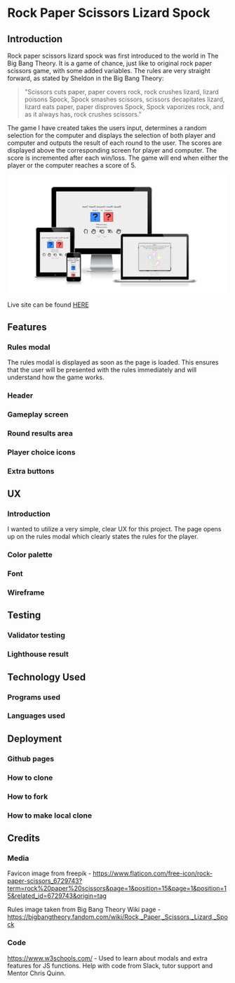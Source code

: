 # Rock Paper Scissors Lizard Spock

## Introduction

Rock paper scissors lizard spock was first introduced to the world in The Big Bang Theory. 
It is a game of chance, just like to original rock paper scissors game, with some added variables.
The rules are very straight forward, as stated by Sheldon in the Big Bang Theory:
> "Scissors cuts paper, paper covers rock, rock crushes lizard, lizard poisons Spock, Spock smashes scissors, scissors decapitates lizard, lizard eats paper, paper disproves Spock, Spock vaporizes rock, and as it always has, rock crushes scissors."
>
The game I have created takes the users input, determines a random selection for the computer and displays the selection of both player and computer and outputs the result of each round to the user.
The scores are displayed above the corresponding screen for player and computer.
The score is incremented after each win/loss.
The game will end when either the player or the computer reaches a score of 5.

![Am I responsive?](assets/images/readme-images/responsive.webp)

Live site can be found [HERE](https://james-fitz.github.io/rock-paper-scissors-lizard-spock/)
## Features

### Rules modal

The rules modal is displayed as soon as the page is loaded. This ensures that the user will be presented with the rules immediately and will understand how the game works.

### Header

### Gameplay screen

### Round results area

### Player choice icons

### Extra buttons

## UX
### Introduction
I wanted to utilize a very simple, clear UX for this project. 
The page opens up on the rules modal which clearly states the rules for the player.
### Color palette 
### Font
### Wireframe

## Testing
### Validator testing
### Lighthouse result

## Technology Used
### Programs used
### Languages used

## Deployment
### Github pages
### How to clone
### How to fork
### How to make local clone

## Credits

### Media

Favicon image from freepik - https://www.flaticon.com/free-icon/rock-paper-scissors_6729743?term=rock%20paper%20scissors&page=1&position=15&page=1&position=15&related_id=6729743&origin=tag

Rules image taken from Big Bang Theory Wiki page - https://bigbangtheory.fandom.com/wiki/Rock,_Paper,_Scissors,_Lizard,_Spock

### Code
https://www.w3schools.com/ - Used to learn about modals and extra features for JS functions.
Help with code from Slack, tutor support and Mentor Chris Quinn.